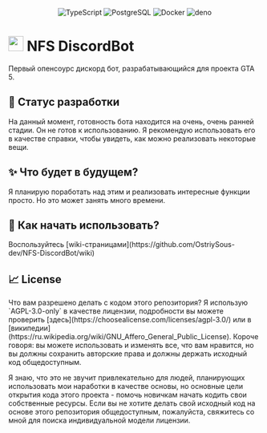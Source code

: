 <p align="center">
    <img alt="TypeScript" src="https://img.shields.io/badge/-TypeScript-007ACC?style=flat-square&logo=typescript&logoColor=white" />
    <img alt="PostgreSQL" src="https://img.shields.io/badge/-PostgreSQL-336791?style=flat-square&logo=postgresql&logoColor=white" />
    <img alt="Docker" src="https://img.shields.io/badge/-Docker-46a2f1?style=flat-square&logo=docker&logoColor=white" />
    <img alt="deno" src="https://img.shields.io/badge/-Deno-000000?style=flat-square&logo=deno&logoColor=white" />
</p>
<h1> <img src="https://emojis.slackmojis.com/emojis/images/1531849430/4246/blob-sunglasses.gif?1531849430" width="30"/> NFS DiscordBot </h1>
<p> Первый опенсоурс дискорд бот, разрабатывающийся для проекта GTA 5. </p>
<h2>👀 Статус разработки </h2>
<p> На данный момент, готовность бота находится на очень, очень ранней стадии. Он не готов к использованию. Я рекомендую использовать его в качестве справки, чтобы увидеть, как можно реализовать некоторые вещи. </p>
<h2>✨ Что будет в будущем? </h2>
<p> Я планирую поработать над этим и реализовать интересные функции просто. Но это может занять много времени. </p>
<h2>🔧 Как начать использовать? </h2>
<p>Воспользуйтесь [wiki-страницами](https://github.com/OstriySous-dev/NFS-DiscordBot/wiki)</p>
<h2>📈 License </h2>
<p>Что вам разрешено делать с кодом этого репозитория? Я использую `AGPL-3.0-only` в качестве лицензии, подробности вы можете проверить [здесь](https://choosealicense.com/licenses/agpl-3.0/) или в [википедии](https://ru.wikipedia.org/wiki/GNU_Affero_General_Public_License). Короче говоря: вы можете использовать и изменять все, что вам нравится, но вы должны сохранить авторские права и должны держать исходный код общедоступным.

Я знаю, что это не звучит привлекательно для людей, планирующих использовать мои наработки в качестве основы, но основные цели открытия кода этого проекта - помочь новичкам начать кодить свои собственные ресурсы. Если вы не хотите делать свой исходный код на основе этого репозитория общедоступным, пожалуйста, свяжитесь со мной для поиска индивидуальной модели лицензии.</p>